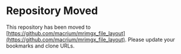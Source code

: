 # Repository Moved

This repository has been moved to [https://github.com/macrium/mrimgx_file_layout](https://github.com/macrium/mrimgx_file_layout). Please update your bookmarks and clone URLs.
